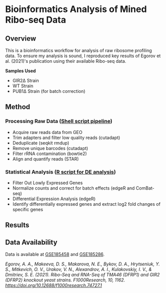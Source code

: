 # Bioinformatics Analysis of Mined Ribo-seq Data

## Overview
This is a bioinformatics workflow for analysis of raw ribosome profiling data. 
To ensure my analysis is sound, I reproduced key results of Egorov et al. (2021)'s publication using their available Ribo-seq data.

__Samples Used__
- GIR2Δ Strain
- WT Strain
- PUB1Δ Strain (for batch correction)



## __Method__
### Processing Raw Data ([Shell script pipeline](https://github.com/samuelcampione/Ribo_Seq_Pipeline_and_Analysis/blob/main/ribo_profiling_pipeline_stdin.sh))
- Acquire raw reads data from GEO
- Trim adapters and filter low quality reads (cutadapt)
- Deduplicate (seqkit rmdup)
- Remove unique barcodes (cutadapt)
- Filter rRNA contamination (bowtie2)
- Align and quantify reads (STAR)
### Statistical Analysis ([R script for DE analysis](https://github.com/samuelcampione/Ribo_Seq_Pipeline_and_Analysis/blob/main/GIR2%20vs%20WT%20differential%20analysis.R))
- Filter Out Lowly Expressed Genes
- Normalize counts and correct for batch effects (edgeR and ComBat-seq)
- Differential Expression Analysis (edgeR)
- Identify differentially expressed genes and extract log2 fold changes of specific genes



## Results



## Data Availability
Data is available at [GSE185458](https://www.ncbi.nlm.nih.gov/geo/query/acc.cgi?acc=GSE185458) and [GSE185286](https://www.ncbi.nlm.nih.gov/geo/query/acc.cgi?acc=GSE185286).


_Egorov, A. A., Makeeva, D. S., Makarova, N. E., Bykov, D. A., Hrytseniuk, Y. S., Mitkevich, O. V., Urakov, V. N., Alexandrov, A. I., Kulakovskiy, I. V., & Dmitriev, S. E. (2021). Ribo-Seq and RNA-Seq of TMA46 (DFRP1) and GIR2 (DFRP2) knockout yeast strains. F1000Research, 10, 1162. https://doi.org/10.12688/f1000research.74727.1_
